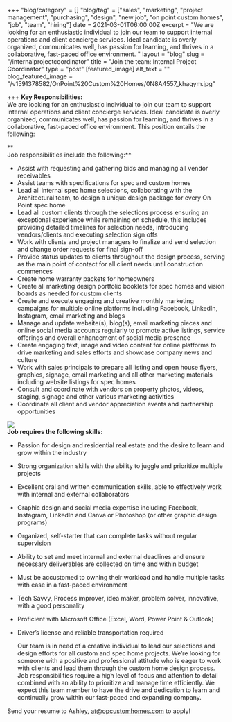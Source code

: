 +++
"blog/category" = []
"blog/tag" = ["sales", "marketing", "project management", "purchasing", "design", "new job", "on point custom homes", "job", "team", "hiring"]
date = 2021-03-01T06:00:00Z
excerpt = "We are looking for an enthusiastic individual to join our team to support internal operations and client concierge services. Ideal candidate is overly organized, communicates well, has passion for learning, and thrives in a collaborative, fast-paced office environment. "
layout = "blog"
slug = "/internalprojectcoordinator"
title = "Join the team: Internal Project Coordinator"
type = "post"
[featured_image]
alt_text = ""
blog_featured_image = "/v1591378582/OnPoint%20Custom%20Homes/0N8A4557_khaqym.jpg"

+++
**Key Responsibilities:**  
We are looking for an enthusiastic individual to join our team to support internal operations and client concierge services. Ideal candidate is overly organized, communicates well, has passion for learning, and thrives in a collaborative, fast-paced office environment. This position entails the following:

**  
Job responsibilities include the following:**

* Assist with requesting and gathering bids and managing all vendor receivables
* Assist teams with specifications for spec and custom homes
* Lead all internal spec home selections, collaborating with the Architectural team, to design a unique design package for every On Point spec home
* Lead all custom clients through the selections process ensuring an exceptional experience while remaining on schedule, this includes providing detailed timelines for selection needs, introducing vendors/clients and executing selection sign offs
* Work with clients and project managers to finalize and send selection and change order requests for final sign-off
* Provide status updates to clients throughout the design process, serving as the main point of contact for all client needs until construction commences
* Create home warranty packets for homeowners
* Create all marketing design portfolio booklets for spec homes and vision boards as needed for custom clients
* Create and execute engaging and creative monthly marketing campaigns for multiple online platforms including Facebook, LinkedIn, Instagram, email marketing and blogs
* Manage and update website(s), blog(s), email marketing pieces and online social media accounts regularly to promote active listings, service offerings and overall enhancement of social media presence
* Create engaging text, image and video content for online platforms to drive marketing and sales efforts and showcase company news and culture
* Work with sales principals to prepare all listing and open house flyers, graphics, signage, email marketing and all other marketing materials including website listings for spec homes
* Consult and coordinate with vendors on property photos, videos, staging, signage and other various marketing activities
* Coordinate all client and vendor appreciation events and partnership opportunities

![](https://res.cloudinary.com/onpointcustomhomes/image/upload/v1567200679/OnPoint%20Custom%20Homes/0N8A4551_sxz91w.jpg)  
**Job requires the following skills:**

* Passion for design and residential real estate and the desire to learn and grow within the industry
* Strong organization skills with the ability to juggle and prioritize multiple projects
* Excellent oral and written communication skills, able to effectively work with internal and external collaborators
* Graphic design and social media expertise including Facebook, Instagram, LinkedIn and Canva or Photoshop (or other graphic design programs)
* Organized, self-starter that can complete tasks without regular supervision
* Ability to set and meet internal and external deadlines and ensure necessary deliverables are collected on time and within budget
* Must be accustomed to owning their workload and handle multiple tasks with ease in a fast-paced environment
* Tech Savvy, Process improver, idea maker, problem solver, innovative, with a good personality
* Proficient with Microsoft Office (Excel, Word, Power Point & Outlook)
* Driver’s license and reliable transportation required

  Our team is in need of a creative individual to lead our selections and design efforts for all custom and spec home projects. We’re looking for someone with a positive and professional attitude who is eager to work with clients and lead them through the custom home design process. Job responsibilities require a high level of focus and attention to detail combined with an ability to prioritize and manage time efficiently. We expect this team member to have the drive and dedication to learn and continually grow within our fast-paced and expanding company.

Send your resume to Ashley, at@opcustomhomes.com to apply!